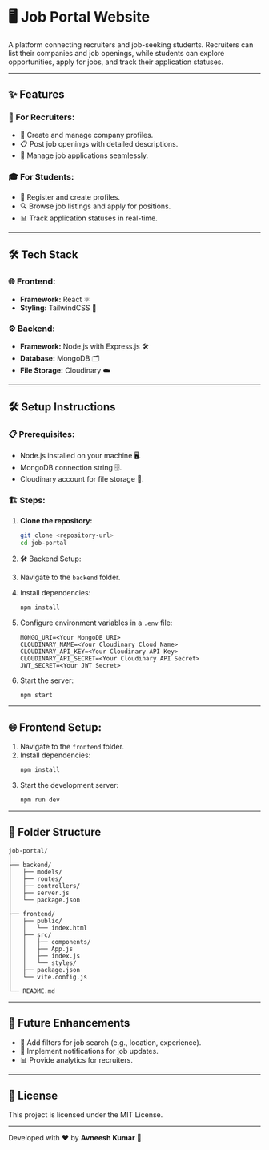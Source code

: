 # 🖥️ Job Portal Website

A platform connecting recruiters and job-seeking students. Recruiters can list their companies and job openings, while students can explore opportunities, apply for jobs, and track their application statuses.

---

## ✨ Features

### 🚀 For Recruiters:
- 🏢 Create and manage company profiles.
- 📋 Post job openings with detailed descriptions.
- 📨 Manage job applications seamlessly.

### 🎓 For Students:
- 📝 Register and create profiles.
- 🔍 Browse job listings and apply for positions.
- 📊 Track application statuses in real-time.

---

## 🛠️ Tech Stack

### 🌐 Frontend:
- **Framework:** React ⚛️
- **Styling:** TailwindCSS 🎨

### ⚙️ Backend:
- **Framework:** Node.js with Express.js 🛠️
- **Database:** MongoDB 🗂️
- **File Storage:** Cloudinary ☁️

---

## 🛠️ Setup Instructions

### 📋 Prerequisites:
- Node.js installed on your machine 🖥️.
- MongoDB connection string 🗄️.
- Cloudinary account for file storage 📂.

### 🏗️ Steps:
1. **Clone the repository:**
   ```bash
   git clone <repository-url>
   cd job-portal

2. 🛠️ Backend Setup:

1. Navigate to the `backend` folder.
2. Install dependencies:
   ```bash
   npm install
   ```
3. Configure environment variables in a `.env` file:
   ```env
   MONGO_URI=<Your MongoDB URI>
   CLOUDINARY_NAME=<Your Cloudinary Cloud Name>
   CLOUDINARY_API_KEY=<Your Cloudinary API Key>
   CLOUDINARY_API_SECRET=<Your Cloudinary API Secret>
   JWT_SECRET=<Your JWT Secret>
   ```
4. Start the server:
   ```bash
   npm start
   ```

---

## 🌐 Frontend Setup:

1. Navigate to the `frontend` folder.
2. Install dependencies:
   ```bash
   npm install
   ```
3. Start the development server:
   ```bash
   npm run dev
   ```

---

## 📂 Folder Structure

```plaintext
job-portal/
│
├── backend/
│   ├── models/
│   ├── routes/
│   ├── controllers/
│   ├── server.js
│   └── package.json
│
├── frontend/
│   ├── public/
│   │   └── index.html
│   ├── src/
│   │   ├── components/
│   │   ├── App.js
│   │   ├── index.js
│   │   └── styles/
│   ├── package.json
│   └── vite.config.js
│
└── README.md
```

---

## 🚀 Future Enhancements
- 🔎 Add filters for job search (e.g., location, experience).
- 📩 Implement notifications for job updates.
- 📊 Provide analytics for recruiters.

---

## 📜 License
This project is licensed under the MIT License.

---

Developed with ❤️ by **Avneesh Kumar** 🚀
```
